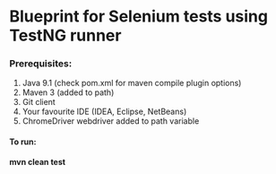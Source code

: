 # Blueprint for Selenium tests using TestNG runner

### Prerequisites:
1. Java 9.1 (check pom.xml for maven compile plugin options)
2. Maven 3 (added to path)
3. Git client
4. Your favourite IDE (IDEA, Eclipse, NetBeans)
5. ChromeDriver webdriver added to path variable

#### To run:
<b>mvn clean test</b>
